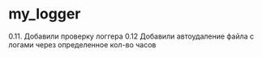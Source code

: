 # my_logger

0.11. Добавили проверку логгера
0.12 Добавили автоудаление файла с логами через определенное кол-во часов